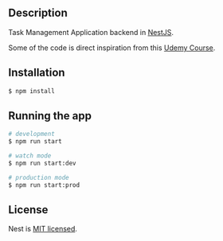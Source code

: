 ## Description

Task Management Application backend in [NestJS](https://github.com/nestjs/nest).

Some of the code is direct inspiration from this [Udemy Course](https://www.udemy.com/course/nestjs-zero-to-hero/).

## Installation

```bash
$ npm install
```

## Running the app

```bash
# development
$ npm run start

# watch mode
$ npm run start:dev

# production mode
$ npm run start:prod
```

## License

Nest is [MIT licensed](LICENSE).
